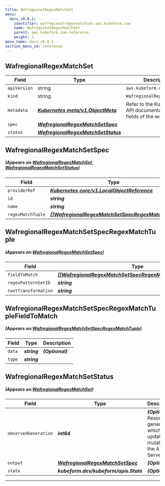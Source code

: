 ```yaml
---
title: WafregionalRegexMatchSet
menu:
  docs_v0.0.1:
    identifier: wafregionalregexmatchset-aws.kubeform.com
    name: WafregionalRegexMatchSet
    parent: aws.kubeform.com-reference
    weight: 1
menu_name: docs_v0.0.1
section_menu_id: reference
---
```


## WafregionalRegexMatchSet
| Field | Type | Description |
| ------ | ----- | ----------- |
| `apiVersion` | string | `aws.kubeform.com/v1alpha1` |
|    `kind` | string | `WafregionalRegexMatchSet` |
| `metadata` | ***[Kubernetes meta/v1.ObjectMeta](https://kubernetes.io/docs/reference/generated/kubernetes-api/v1.13/#objectmeta-v1-meta)***|Refer to the Kubernetes API documentation for the fields of the `metadata` field.|
| `spec` | ***[WafregionalRegexMatchSetSpec](#WafregionalRegexMatchSetSpec)***||
| `status` | ***[WafregionalRegexMatchSetStatus](#WafregionalRegexMatchSetStatus)***||
## WafregionalRegexMatchSetSpec
##### (Appears on:[WafregionalRegexMatchSet](#WafregionalRegexMatchSet), [WafregionalRegexMatchSetStatus](#WafregionalRegexMatchSetStatus))
| Field | Type | Description |
| ------ | ----- | ----------- |
| `providerRef` | ***[Kubernetes core/v1.LocalObjectReference](https://kubernetes.io/docs/reference/generated/kubernetes-api/v1.13/#localobjectreference-v1-core)***||
| `id` | ***string***||
| `name` | ***string***||
| `regexMatchTuple` | ***[[]WafregionalRegexMatchSetSpecRegexMatchTuple](#WafregionalRegexMatchSetSpecRegexMatchTuple)***| ***(Optional)*** |
## WafregionalRegexMatchSetSpecRegexMatchTuple
##### (Appears on:[WafregionalRegexMatchSetSpec](#WafregionalRegexMatchSetSpec))
| Field | Type | Description |
| ------ | ----- | ----------- |
| `fieldToMatch` | ***[[]WafregionalRegexMatchSetSpecRegexMatchTupleFieldToMatch](#WafregionalRegexMatchSetSpecRegexMatchTupleFieldToMatch)***||
| `regexPatternSetID` | ***string***||
| `textTransformation` | ***string***||
## WafregionalRegexMatchSetSpecRegexMatchTupleFieldToMatch
##### (Appears on:[WafregionalRegexMatchSetSpecRegexMatchTuple](#WafregionalRegexMatchSetSpecRegexMatchTuple))
| Field | Type | Description |
| ------ | ----- | ----------- |
| `data` | ***string***| ***(Optional)*** |
| `type` | ***string***||
## WafregionalRegexMatchSetStatus
##### (Appears on:[WafregionalRegexMatchSet](#WafregionalRegexMatchSet))
| Field | Type | Description |
| ------ | ----- | ----------- |
| `observedGeneration` | ***int64***| ***(Optional)*** Resource generation, which is updated on mutation by the API Server.|
| `output` | ***[WafregionalRegexMatchSetSpec](#WafregionalRegexMatchSetSpec)***| ***(Optional)*** |
| `state` | ***kubeform.dev/kubeform/apis.State***| ***(Optional)*** |
---
